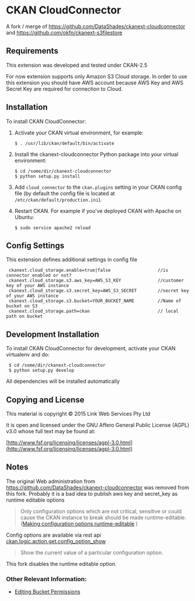 # CKAN CloudConnector

A fork / merge of https://github.com/DataShades/ckanext-cloudconnector and  https://github.com/okfn/ckanext-s3filestore

## Requirements

This extension was developed and tested under CKAN-2.5

For now extension supports only Amazon S3 Cloud storage. In order to use this extension you should have AWS account because AWS Key and AWS Secret Key are required for connection to Cloud.

## Installation

To install CKAN CloudConnector:

1. Activate your CKAN virtual environment, for example:

     `$ . /usr/lib/ckan/default/bin/activate`

2. Install the ckanext-cloudconnector Python package into your virtual environment:

     ```
     $ cd /some/dir/ckanext-cloudconnector
     $ python setup.py install
     ```
3. Add ``cloud_connector`` to the ``ckan.plugins`` setting in your CKAN
   config file (by default the config file is located at
   ``/etc/ckan/default/production.ini``).

4. Restart CKAN. For example if you've deployed CKAN with Apache on Ubuntu:

     `$ sudo service apache2 reload `

## Config Settings
This extension defines additional settings in config file

     ckanext.cloud_storage.enable=true|false                  //is connector enabled or not?
     ckanext.cloud_storage.s3.aws_key=AWS_S3_KEY              //customer key of your AWS instance
     ckanext.cloud_storage.s3.secret_key=AWS_S3_SECRET        //secret key of your AWS instance
     ckanext.cloud_storage.s3.bucket=YOUR_BUCKET_NAME         //Name of bucket on S3
     ckanext.cloud_storage.path=ckan                          // local path on bucket



## Development Installation

To install CKAN CloudConnector for development, activate your CKAN virtualenv and
do:

     $ cd /some/dir/ckanext-cloudconnector
     $ python setup.py develop

All dependencies will be installed automatically

## Copying and License

This material is copyright &copy; 2015 Link Web Services Pty Ltd

It is open and licensed under the GNU Affero General Public License (AGPL) v3.0 whose full text may be found at:

[http://www.fsf.org/licensing/licenses/agpl-3.0.html](http://www.fsf.org/licensing/licenses/agpl-3.0.html)


## Notes

The original Web administration from https://github.com/DataShades/ckanext-cloudconnector was removed from this fork. Probably it is a bad idea to publish aws key and secret_key as runtime editable options
> Only configuration options which are not critical, sensitive or could cause the CKAN instance to break should be made runtime-editable.
([Making configuration options runtime-editable](http://docs.ckan.org/en/latest/extensions/remote-config-update.html) )

Config options are available via rest api
[ckan.logic.action.get.config_option_show](http://docs.ckan.org/en/latest/api/index.html#ckan.logic.action.get.config_option_show)  
> Show the current value of a particular configuration option.

This fork disables the runtime editable option.

### Other Relevant Information:
* [Editing Bucket Permissions](http://docs.aws.amazon.com/AmazonS3/latest/UG/EditingBucketPermissions.html)
